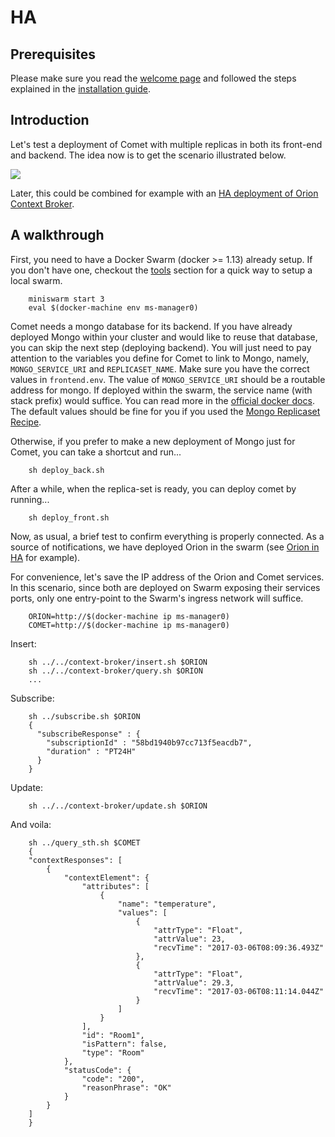 # HA

## Prerequisites

Please make sure you read the [welcome page](../../../index.md) and followed the steps explained in the [installation guide](../../../installation.md).

## Introduction

Let's test a deployment of Comet with multiple replicas in both its front-end
and backend. The idea now is to get the scenario illustrated below.

<img src='http://g.gravizo.com/g?
digraph Cluster {
    label="Docker Swarm"
    rankdir=LR;
    compound=true;
    node [shape="record" style="filled" fillcolor=aliceblue];
    splines=line;
    "Client" [shape=oval];
    "NGSI";
    "Comet LB";
    Comet1;
    Comet2;
    Comet3;
    "Comet DB 1" [shape=egg];
    "Comet DB 2" [shape=egg];
    "Comet DB 3" [shape=egg];
    "NGSI" -> "Comet LB" [label="Notifications"];
    "Client" -> "Comet LB" [label=8666];
    "Comet LB" -> {Comet1,Comet2,Comet3};
    "Comet2" -> "Comet DB 1";
    "Comet1" -> "Comet DB 1";
    "Comet3" -> "Comet DB 1";
    "Comet DB 1" -> "Comet DB 2" [dir=both];
    "Comet DB 2" -> "Comet DB 3" [dir=both];
    "Comet DB 1" -> "Comet DB 3" [dir=both];
    {rank=same; "Comet DB 2"; "Comet DB 3"}
}
'>

Later, this could be combined for example with an
[HA deployment of Orion Context Broker](../../context-broker/ha/readme.md).

## A walkthrough

First, you need to have a Docker Swarm (docker >= 1.13) already setup. If you
don't have one, checkout the [tools](../../../tools/readme.md) section for
a quick way to setup a local swarm.

```
    miniswarm start 3
    eval $(docker-machine env ms-manager0)
```

Comet needs a mongo database for its backend. If you have already deployed
Mongo within your cluster and would like to reuse that database, you can skip
the next step (deploying backend). You will just need to pay attention to
the variables you define for Comet to link to Mongo, namely,
`MONGO_SERVICE_URI` and `REPLICASET_NAME`. Make sure you have the correct
values in `frontend.env`. The value of `MONGO_SERVICE_URI` should be a routable
address for mongo. If deployed within the swarm, the service name (with stack
prefix) would suffice. You can read more in the
[official docker docs](https://docs.docker.com/docker-cloud/apps/service-links/).
The default values should be fine for you if you used the
[Mongo Replicaset Recipe](../../../utils/mongo-replicaset/readme.md).

Otherwise, if you prefer to make a new deployment of Mongo just for Comet, you
can take a shortcut and run...

```
    sh deploy_back.sh
```

After a while, when the replica-set is ready, you can deploy comet by running...

```
    sh deploy_front.sh
```

Now, as usual, a brief test to confirm everything is properly connected.
As a source of notifications, we have deployed Orion in the swarm (see
[Orion in HA](../../context-broker/ha/readme.md) for example).

For convenience, let's save the IP address of the Orion and Comet services.
In this scenario, since both are deployed on Swarm exposing their services
ports, only one entry-point to the Swarm's ingress network will suffice.

```
    ORION=http://$(docker-machine ip ms-manager0)
    COMET=http://$(docker-machine ip ms-manager0)
```

Insert:

```
    sh ../../context-broker/insert.sh $ORION
    sh ../../context-broker/query.sh $ORION
    ...
```

Subscribe:

```
    sh ../subscribe.sh $ORION
    {
      "subscribeResponse" : {
        "subscriptionId" : "58bd1940b97cc713f5eacdb7",
        "duration" : "PT24H"
      }
    }
```

Update:

```
    sh ../../context-broker/update.sh $ORION
```

And voila:

```
    sh ../query_sth.sh $COMET
    {
    "contextResponses": [
        {
            "contextElement": {
                "attributes": [
                    {
                        "name": "temperature",
                        "values": [
                            {
                                "attrType": "Float",
                                "attrValue": 23,
                                "recvTime": "2017-03-06T08:09:36.493Z"
                            },
                            {
                                "attrType": "Float",
                                "attrValue": 29.3,
                                "recvTime": "2017-03-06T08:11:14.044Z"
                            }
                        ]
                    }
                ],
                "id": "Room1",
                "isPattern": false,
                "type": "Room"
            },
            "statusCode": {
                "code": "200",
                "reasonPhrase": "OK"
            }
        }
    ]
    }
```
